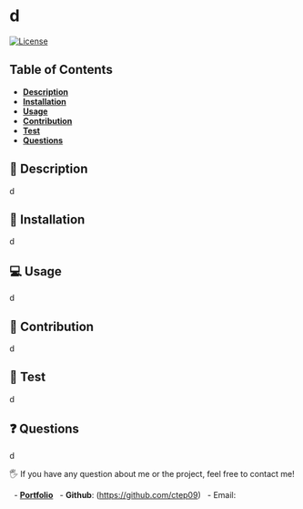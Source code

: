 
   # d 


   [![License](https://img.shields.io/badge/license-MIT-red)](https://opensource.org/license/MIT)
   
   
   ## Table of Contents
   
   - [**Description**](#📑-description)
   - [**Installation**](#💾-installation)
   - [**Usage**](#💻-usage)
   - [**Contribution**](#🤝-contribution)
   - [**Test**](#🧪-test)
   - [**Questions**](#❓-questions)
   
   ## 📑 Description 
   d
   
   ## 💾 Installation
   d
   
   
   ## 💻 Usage
   d
   
  ## 🤝 Contribution
  d

  ## 🧪 Test
  d

  ## ❓ Questions 
  d
   
   🖐 If you have any question about me or the project, feel free to contact me!
   
     - [**Portfolio**](https://ctep09.github.io/Cassie-Tepper-Portfolio/) 
     - **Github**: (https://github.com/ctep09)
     - Email: 
   


